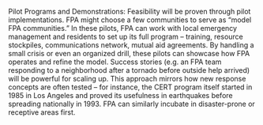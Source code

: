 Pilot Programs and Demonstrations: Feasibility will be proven through pilot implementations. FPA might choose a few communities to serve as “model FPA communities.” In these pilots, FPA can work with local emergency management and residents to set up its full program – training, resource stockpiles, communications network, mutual aid agreements. By handling a small crisis or even an organized drill, these pilots can showcase how FPA operates and refine the model. Success stories (e.g. an FPA team responding to a neighborhood after a tornado before outside help arrived) will be powerful for scaling up. This approach mirrors how new response concepts are often tested – for instance, the CERT program itself started in 1985 in Los Angeles and proved its usefulness in earthquakes before spreading nationally in 1993. FPA can similarly incubate in disaster-prone or receptive areas first.